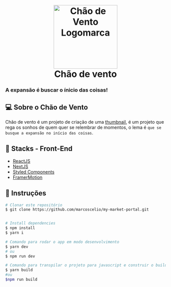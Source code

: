 <h1 align="center">
  <br>
  <img src="https://cdn.pixabay.com/photo/2021/05/13/10/26/10-26-56-190_960_720.png" alt="Chão de Vento Logomarca" width="200">
  <br>
  Chão de vento
  <br>
  <h3>A expansão é buscar o ínicio das coisas!</h3>
</h1>

## 💻 Sobre o Chão de Vento

Chão de vento é um projeto de criação de uma <a href="https://neilpatel.com/br/blog/thumbnail-o-que-e/">thumbnail<a>, é um projeto que rega os sonhos de quem quer se relembrar de momentos, o lema é `que se busque a expansão no início das coisas`.

## 🧪 Stacks - Front-End

- [ReactJS](https://reactjs.org/)
- [NextJS](https://nextjs.org/)
- [Styled Components](https://styled-components.com/)
- [FramerMotion](https://www.framer.com/motion/)

## 🚀 Instruções

```bash
# Clonar este repositório
$ git clone https://github.com/marcoscelio/my-market-portal.git


# Install dependencies
$ npm install
$ yarn i

# Comando para rodar o app em modo desenvolvimento
$ yarn dev
# ou
$ npm run dev

# Comando para transpilar o projeto para javascript e construir o build do projeto que será executado por via do index.js
$ yarn build
#ou
$npm run build

```
